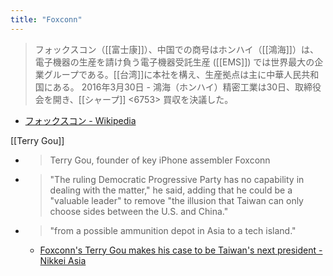 ```yaml
---
title: "Foxconn"
---
```


> フォックスコン（[[富士康]]）、中国での商号はホンハイ（[[鴻海]]）は、電子機器の生産を請け負う電子機器受託生産 ([[EMS]]) では世界最大の企業グループである。[[台湾]]に本社を構え、生産拠点は主に中華人民共和国にある。
> 2016年3月30日 - 鴻海（ホンハイ）精密工業は30日、取締役会を開き、[[シャープ]] <6753> 買収を決議した。
- [フォックスコン - Wikipedia](https://ja.wikipedia.org/wiki/フォックスコン)

[[Terry Gou]]
- > Terry Gou, founder of key iPhone assembler Foxconn
- > "The ruling Democratic Progressive Party has no capability in dealing with the matter," he said, adding that he could be a "valuable leader" to remove "the illusion that Taiwan can only choose sides between the U.S. and China."
- > "from a possible ammunition depot in Asia to a tech island."
    - [Foxconn's Terry Gou makes his case to be Taiwan's next president - Nikkei Asia](https://asia.nikkei.com/Politics/Foxconn-s-Terry-Gou-makes-his-case-to-be-Taiwan-s-next-president)

